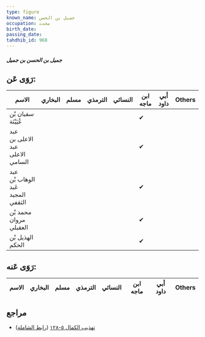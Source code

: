 ```yaml
---
type: figure
known_name: جميل بن الحسن
occupation: محدث
birth_date:
passing_date:
tahdhib_id: 968
---
```

##### جميل بن الحسن بن جميل

## رَوَى عَن:
| الاسم                             | البخاري | مسلم | الترمذي | النسائي | ابن ماجه | أبي داود | Others |
| --------------------------------- | ------- | ---- | ------- | ------- | -------- | -------- | ------ |
| سفيان بْن عُيَيْنَة               |         |      |         |         | ✔        |          |        |
| عبد الاعلى بن عبد الاعلى السامي   |         |      |         |         | ✔        |          |        |
| عبد الوهاب بْن عَبد المجيد الثقفي |         |      |         |         | ✔        |          |        |
| محمد بْن مروان العقيلي            |         |      |         |         | ✔        |          |        |
| الهذيل بْن الحكم                  |         |      |         |         | ✔        |          |        |
## رَوَى عَنه:
| الاسم | البخاري | مسلم | الترمذي | النسائي | ابن ماجه | أبي داود | Others |
| ----- | ------- | ---- | ------- | ------- | -------- | -------- | ------ |
## مراجع
- [تهذيب الكمال ٥-١٢٨](obsidian://open?vault=Tahdhib-al-Kamal&file=Figures/٩٦٨-جميل%20بن%20الحسن%20بن%20جميل) ([رابط الشاملة](https://shamela.ws/book/3722/2206))